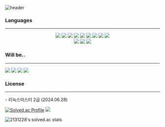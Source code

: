 ![header](https://capsule-render.vercel.app/api?type=slice&color=38FAD4&text=Welcome)


  <h3> Languages </h3>
  
<hr>
  <div align="center">

<!-- HTML5 -->
<img src="https://img.shields.io/badge/HTML5-E34F26?style=for-the-badge&logo=HTML5&logoColor=white">

<!-- CSS3 -->
<img src="https://img.shields.io/badge/CSS3-1572B6?style=for-the-badge&logo=CSS3&logoColor=white">


<!-- 자바 -->
<img src="https://img.shields.io/badge/java-007396?style=for-the-badge&logo=OpenJDK&logoColor=white">

<!--스프링부트 -->
<img src="https://img.shields.io/badge/springboot-6DB33F?style=for-the-badge&logo=springboot&logoColor=white">

<!-- mysql -->
<img src="https://img.shields.io/badge/MySQL-4479A1?style=for-the-badge&logo=MySQL&logoColor=white">

<!-- python -->
<img src="https://img.shields.io/badge/Python-3776AB?style=for-the-badge&logo=Python&logoColor=white">

<!-- raspberrypi -->
<img src="https://img.shields.io/badge/raspberrypi-A22846?style=for-the-badge&logo=raspberrypi&logoColor=white">

<!-- C -->
<img src="https://img.shields.io/badge/C-A8B9CC?style=for-the-badge&logo=c&logoColor=white">
<!-- C++ -->
<img src="https://img.shields.io/badge/C++-00599C?style=for-the-badge&logo=cplusplus&logoColor=white">

<br>
<img src="https://img.shields.io/badge/한국어-red?style=for-the-badge&logo=cesium&logoColor=white">
<img src="https://img.shields.io/badge/English-black?style=for-the-badge&logo=etsy&logoColor=white">
<img src="https://img.shields.io/badge/日本語-F7F9FA?style=for-the-badge&logo=postman&logoColor=red">

  </div>
</div>

<div>
<h3>Will be..</h3>
<hr>
<!-- JavaScript -->
<img src="https://img.shields.io/badge/JavaScript-F7DF1E?style=for-the-badge&logo=JavaScript&logoColor=white">

 <!-- node.js --> 
<img src="https://img.shields.io/badge/Node.js-339933?style=for-the-badge&logo=Node.js&logoColor=white">

<!-- react -->
<img src="https://img.shields.io/badge/React-61DAFB?style=for-the-badge&logo=React&logoColor=white">

<!-- kotlin -->
  <img src="https://img.shields.io/badge/Kotlin-7F52FF?style=for-the-badge&logo=Kotlin&logoColor=white">
</div>


<!-- 자격증 -->
<div>
<h3>License</h3>
<hr>
- 리눅스마스터 2급 (2024.06.28)
  
</div>

<div>
  
[![Solved.ac Profile](http://mazassumnida.wtf/api/v2/generate_badge?boj=2131228)](https://solved.ac/2131228)
<img src="http://mazandi.herokuapp.com/api?handle=2131228&theme=cold"/> 

![2131228's solved.ac stats](https://github-readme-solvedac.hyp3rflow.vercel.app/api/?handle=2131228)
</div>
